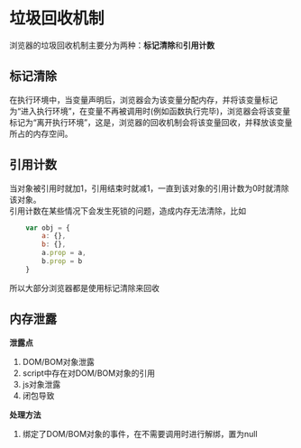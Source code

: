 # 垃圾回收机制  
浏览器的垃圾回收机制主要分为两种：**标记清除**和**引用计数**  

## 标记清除  
在执行环境中，当变量声明后，浏览器会为该变量分配内存，并将该变量标记为“进入执行环境”，在变量不再被调用时(例如函数执行完毕)，浏览器会将该变量标记为“离开执行环境”，这是，浏览器的回收机制会将该变量回收，并释放该变量所占的内存空间。  

## 引用计数  
当对象被引用时就加1，引用结束时就减1，一直到该对象的引用计数为0时就清除该对象。  
引用计数在某些情况下会发生死锁的问题，造成内存无法清除，比如  
```js
    var obj = {
        a: {},
        b: {},
        a.prop = a,
        b.prop = b
    }
```  
所以大部分浏览器都是使用标记清除来回收  

## 内存泄露  

**泄露点**  
1. DOM/BOM对象泄露  
2. script中存在对DOM/BOM对象的引用  
3. js对象泄露  
4. 闭包导致  


**处理方法**  
1. 绑定了DOM/BOM对象的事件，在不需要调用时进行解绑，置为null  
